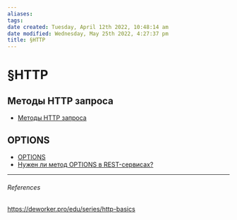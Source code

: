 ```yaml
---
aliases: 
tags: 
date created: Tuesday, April 12th 2022, 10:48:14 am
date modified: Wednesday, May 25th 2022, 4:27:37 pm
title: §HTTP
---
```


# §HTTP

## Методы HTTP запроса

- [Методы HTTP запроса](https://developer.mozilla.org/ru/docs/Web/HTTP/Methods)

## OPTIONS

- [OPTIONS](https://developer.mozilla.org/ru/docs/Web/HTTP/Methods/OPTIONS)
- [Нужен ли метод OPTIONS в REST-сервисах?](https://habr.com/ru/post/342432/)

---

###### References

https://deworker.pro/edu/series/http-basics
